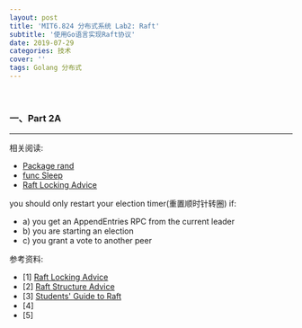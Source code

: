 ```yaml
---
layout: post
title: 'MIT6.824 分布式系统 Lab2: Raft'
subtitle: '使用Go语言实现Raft协议'
date: 2019-07-29
categories: 技术
cover: ''
tags: Golang 分布式
---
```


&nbsp;

### 一、Part 2A

___

相关阅读:

- [Package rand](https://golang.org/pkg/math/rand/)
- [func Sleep](https://golang.org/pkg/time/#Sleep)
- [Raft Locking Advice](https://pdos.csail.mit.edu/6.824/labs/raft-locking.txt)

you should only restart your election timer(重置顺时针转圈) if:

- a) you get an AppendEntries RPC from the current leader
- b) you are starting an election
- c) you grant a vote to another peer









参考资料:

- [1] [Raft Locking Advice](https://pdos.csail.mit.edu/6.824/labs/raft-locking.txt)
- [2] [Raft Structure Advice](https://pdos.csail.mit.edu/6.824/labs/raft-structure.txt)
- [3] [Students' Guide to Raft](https://thesquareplanet.com/blog/students-guide-to-raft/#the-importance-of-details)
- [4] []()
- [5] []()